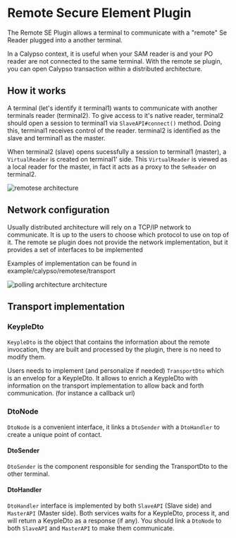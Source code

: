 # Remote Secure Element Plugin

The Remote SE Plugin allows a terminal to communicate with a "remote" Se Reader plugged into a another terminal. 

In a Calypso context, it is useful when your SAM reader is and your PO reader are not connected to the same terminal. With the remote se plugin, you can open Calypso transaction within a distributed architecture.

## How it works

A terminal (let's identify it terminal1) wants to communicate with another terminals reader (terminal2). To give access to it's native reader, terminal2 should open a session to terminal1 via ``SlaveAPI#connect()`` method. Doing this, terminal1 receives control of the reader. terminal2 is identified as the slave and terminal1 as the master.

When terminal2 (slave) opens sucessfully a session to terminal1 (master), a ``VirtualReader`` is created on terminal1' side. This ``VirtualReader`` is viewed as a local reader for the master, in fact it acts as a proxy to the ``SeReader`` on terminal2.

![remotese architecture](../../../../doc/Connect_a_Native_Reader_to_Master_with_a_Custom_protocol.svg "Remote SE Connect a Native Reader")

## Network configuration

Usually distributed architecture will rely on a TCP/IP network to communicate. It is up to the users to choose which protocol to use on top of it. The remote se plugin does not provide the network implementation, but it provides a set of interfaces to be implemented

Examples of implementation can be found in example/calypso/remotese/transport

![polling architecture architecture](../../../../doc/Master_transmits_Apdu_to_Slave.svg "Transmit with a http polling transport")


## Transport implementation

### KeypleDto

``KeypleDto`` is the object that contains the information about the remote invocation, they are built and processed by the plugin, there is no need to modify them.

Users needs to implement (and personalize if needed) ``TransportDto`` which is an envelop for a KeypleDto. It allows to enrich a KeypleDto with information on the transport implementation to allow back and forth communication. (for instance a callback url)

### DtoNode

``DtoNode`` is a convenient interface, it links a ``DtoSender`` with a ``DtoHandler`` to create a unique point of contact.

#### DtoSender

``DtoSender`` is the component responsible for sending the TransportDto to the other terminal.
 
#### DtoHandler

``DtoHandler`` interface is implemented by both ``SlaveAPI`` (Slave side) and ``MasterAPI`` (Master side). Both services waits for a KeypleDto, process it, and will return a KeypleDto as a response (if any). You should link a ``DtoNode`` to both ``SlaveAPI`` and ``MasterAPI`` to make them communicate.
